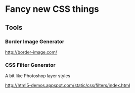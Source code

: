 # Fancy new CSS things

## Tools

### Border Image Generator

http://border-image.com/

### CSS Filter Generator
A bit like Photoshop layer styles

http://html5-demos.appspot.com/static/css/filters/index.html
